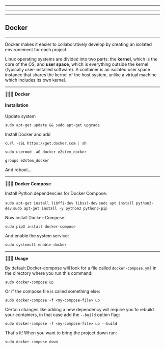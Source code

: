 * * * * * * * * * * * * * * * * * * * * * * * * * * * * * * * * * * * * * * * * 
* * * * * * * * * * * * * * * * * * * * * * * * * * * * * * * * * * * * * * * * 
* * * * * * * * * * * * * * * * * * * * * * * * * * * * * * * * * * * * * * * * 

## Docker

- - - - - - - - - - - - - - - - - - - - - - - - - - - - - - - - - - - - - - - - 

Docker makes it easier to collaboratively develop by creating an isolated environement for each project.

Linux operating systems are divided into two parts: the **kernel**, which is the core of the OS, and **user space**, which is everything outside the kernel (typically user-installed software). A container is an isolated user space instance that shares the kernel of the host system, unlike a virtual machine which includes its own kernel. 

- - - - - - - - - - - - - - - - - - - - - - - - - - - - - - - - - - - - - - - - 

🔷🔷🔷 **Docker**

#### Installation

Update system

`sudo apt-get update && sudo apt-get upgrade`

Install Docker and add 

`curl -sSL https://get.docker.com | sh`

`sudo usermod -aG docker e2stem_docker`

`groups e2stem_docker`

And reboot...

- - - - - - - - - - - - - - - - - - - - - - - - - - - - - - - - - - - - - - - - 

🔷🔷🔷 **Docker Compose**

Install Python dependencies for Docker Compose:

`sudo apt-get install libffi-dev libssl-dev`
`sudo apt install python3-dev`
`sudo apt-get install -y python3 python3-pip`

Now install Docker-Compose:

`sudo pip3 install docker-compose`

And enable the system service:

`sudo systemctl enable docker`

- - - - - - - - - - - - - - - - - - - - - - - - - - - - - - - - - - - - - - - - 

🔷🔷🔷 **Usage**

By default Docker-compose will look for a file called `docker-compose.yml` in the directory where you run this command:

`sudo docker-compose up`

Or if the compose file is called something else:

`sudo docker-compose -f <my-compose-file> up`

Certain changes like adding a new dependency will require you to rebuild your containers, in that case add the `--build` option flag:

`sudo docker-compose -f <my-compose-file> up --build`

That's it! When you want to bring the project down run:

`sudo docker-compose down`


